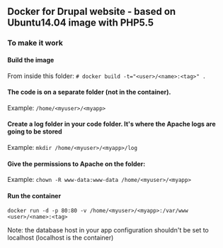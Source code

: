 ## Docker for Drupal website - based on Ubuntu14.04 image with PHP5.5

### To make it work

#### Build the image

From inside this folder: 
`# docker build -t="<user>/<name>:<tag>" .`

#### The code is on a separate folder (not in the container). 
Example: `/home/<myuser>/<myapp>`
 
#### Create a log folder in your code folder. It's where the Apache logs are going to be stored 
Example: `mkdir /home/<myuser>/<myapp>/log`

#### Give the permissions to Apache on the folder: 
Example: `chown -R www-data:www-data /home/<myuser>/<myapp>`

#### Run the container
`docker run -d -p 80:80 -v /home/<myuser>/<myapp>:/var/www <user>/<name>:<tag>`

Note: the database host in your app configuration shouldn't be set to localhost (localhost is the container)
